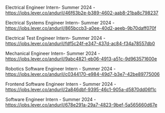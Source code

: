 Electrical Engineer Intern- Summer 2024 - https://jobs.lever.co/anduril/46f63b2e-b389-4602-aab8-21ba8c798237

Electrical Systems Engineer Intern- Summer 2024 - https://jobs.lever.co/anduril/865bccb3-a0ee-40d2-aeeb-9b70daff070f

Electrical Test Engineer Intern- Summer 2024 - https://jobs.lever.co/anduril/fdf5c24f-e347-437d-ac84-f34a78557db0

Mechanical Engineer Intern- Summer 2024 - https://jobs.lever.co/anduril/9abc4821-eb06-4913-a51c-9d963571600e

Robotics Software Engineer Intern - Summer 2024 - https://jobs.lever.co/anduril/c0344170-e984-49d7-b3e7-42be89775006

Frontend Software Engineer Intern - Summer 2024 - https://jobs.lever.co/anduril/2a846dbf-9395-46c1-905a-d5870dd06f1c

Software Engineer Intern - Summer 2024 - https://jobs.lever.co/anduril/678e291a-29a7-4823-9bef-5a565660d67e


